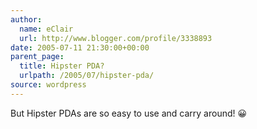 ```yaml
---
author:
  name: eClair
  url: http://www.blogger.com/profile/3338893
date: 2005-07-11 21:30:00+00:00
parent_page:
  title: Hipster PDA?
  urlpath: /2005/07/hipster-pda/
source: wordpress
---
```


But Hipster PDAs are so easy to use and carry around! 😀
